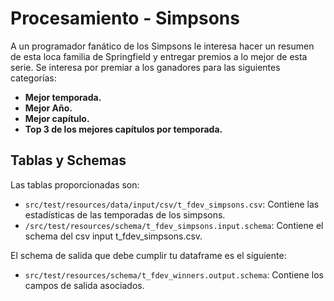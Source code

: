 # Procesamiento - Simpsons

A un programador fanático de los Simpsons le interesa hacer un resumen de esta loca
familia de Springfield y entregar premios a lo mejor de esta serie. Se interesa por
premiar a los ganadores para las siguientes categorías:
* **Mejor temporada.**
* **Mejor Año.**
* **Mejor capítulo.**
* **Top 3 de los mejores capítulos por temporada.**

## Tablas y Schemas

Las tablas proporcionadas son:
* `src/test/resources/data/input/csv/t_fdev_simpsons.csv`: Contiene las estadísticas
de las temporadas de los simpsons.
* `/src/test/resources/schema/t_fdev_simpsons.input.schema`: Contiene el schema
del csv input t_fdev_simpsons.csv.

El schema de salida que debe cumplir tu dataframe es el siguiente:
* `src/test/resources/schema/t_fdev_winners.output.schema`: Contiene los campos
de salida asociados.

